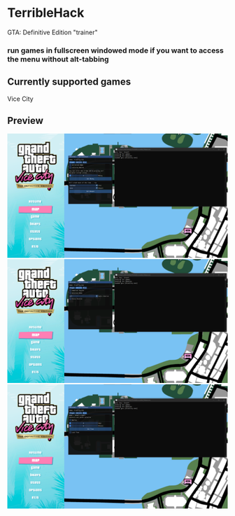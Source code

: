 # TerribleHack
GTA: Definitive Edition "trainer"

### run games in fullscreen windowed mode if you want to access the menu without alt-tabbing

## Currently supported games
Vice City

## Preview
![Player Tab](https://github.com/olexon/TerribleHack/blob/main/preview/player.png?raw=true)
![Vehicle Tab](https://github.com/olexon/TerribleHack/blob/main/preview/vehicle.png?raw=true)
![Misc Tab](https://github.com/olexon/TerribleHack/blob/main/preview/misc.png?raw=true)
